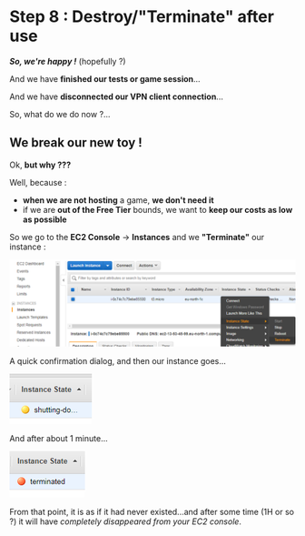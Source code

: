 # Step 8 : Destroy/"Terminate" after use

_**So, we're happy !**_ \(hopefully ?\)

And we have **finished our tests or game session**...

And we have **disconnected our VPN client connection**...

So, what do we do now ?...

## We break our new toy !

Ok, **but why ???** 

Well, because :

* **when we are not hosting** a game, **we don't need it**
* if we are **out of the Free Tier** bounds, we want to **keep our costs as low as possible**

So we go to the **EC2 Console** -&gt; **Instances** and we **"Terminate"** our instance :

![Terminating = erradication !](../.gitbook/assets/image%20%2865%29.png)

A quick confirmation dialog, and then our instance goes...

![](../.gitbook/assets/image%20%2822%29.png)

And after about 1 minute...

![](../.gitbook/assets/image%20%2823%29.png)

From that point, it is as if it had never existed...and after some time \(1H or so ?\) it will have _completely disappeared from your EC2 console_.



